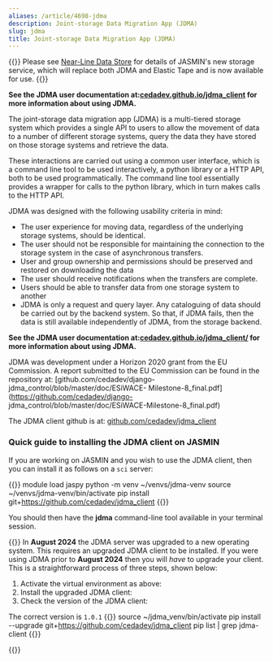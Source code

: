```yaml
---
aliases: /article/4698-jdma
description: Joint-storage Data Migration App (JDMA)
slug: jdma
title: Joint-storage Data Migration App (JDMA)
---
```


{{<alert alert-type="info">}}
Please see [Near-Line Data Store](nlds) for details of JASMIN's new storage service, which will replace both JDMA and Elastic Tape and is now available for use.
{{</alert>}}

**See the JDMA user documentation
at:[cedadev.github.io/jdma_client](https://cedadev.github.io/jdma_client/docs/build/html/index.html)
for more information about using JDMA.**

The joint-storage data migration app (JDMA) is a multi-tiered storage system
which provides a single API to users to allow the movement of data to a number
of different storage systems, query the data they have stored on those storage
systems and retrieve the data.

These interactions are carried out using a common user interface, which is a
command line tool to be used interactively, a python library or a HTTP API,
both to be used programmatically. The command line tool essentially provides a
wrapper for calls to the python library, which in turn makes calls to the HTTP
API.

JDMA was designed with the following usability criteria in mind:

- The user experience for moving data, regardless of the underlying storage systems, should be identical.
- The user should not be responsible for maintaining the connection to the storage system in the case of asynchronous transfers.
- User and group ownership and permissions should be preserved and restored on downloading the data
- The user should receive notifications when the transfers are complete.
- Users should be able to transfer data from one storage system to another
- JDMA is only a request and query layer. Any cataloguing of data should be carried out by the backend system. So that, if JDMA fails, then the data is still available independently of JDMA, from the storage backend.

**See the JDMA user documentation
at:[cedadev.github.io/jdma_client/](http://cedadev.github.io/jdma_client/docs/build/html/index.html)
for more information about using JDMA.**

JDMA was development under a Horizon 2020 grant from the EU Commission. A
report submitted to the EU Commission can be found in the repository at:
[github.com/cedadev/django-jdma_control/blob/master/doc/ESiWACE-
Milestone-8_final.pdf](https://github.com/cedadev/django-
jdma_control/blob/master/doc/ESiWACE-Milestone-8_final.pdf)

The JDMA client github is at:
[github.com/cedadev/jdma_client](https://github.com/cedadev/jdma_client)

### Quick guide to installing the JDMA client on JASMIN

If you are working on JASMIN and you wish to use the JDMA client, then you can
install it as follows on a `sci` server:

{{<command user="user" host="sci-vm-01">}}
module load jaspy
python -m venv ~/venvs/jdma-venv
source ~/venvs/jdma-venv/bin/activate
pip install git+https://github.com/cedadev/jdma_client
{{</command>}}

You should then have the **jdma** command-line tool available in your terminal
session.

{{<alert alert-type="info">}}
  In **August 2024** the JDMA server was upgraded to a new operating system.
  This requires an upgraded JDMA client to be installed.
  If you were using JDMA prior to **August 2024** then you will *have* to upgrade your client.
  This is a straightforward process of three steps, shown below:

  1. Activate the virtual environment as above:
  2. Install the upgraded JDMA client:
  3. Check the version of the JDMA client:

  The correct version is ``1.0.1``
  {{<command user="user" host="sci-vm-01">}}
  source ~/jdma_venv/bin/activate
  pip install --upgrade git+https://github.com/cedadev/jdma_client
  pip list | grep jdma-client
  {{</command>}}

{{</alert>}}